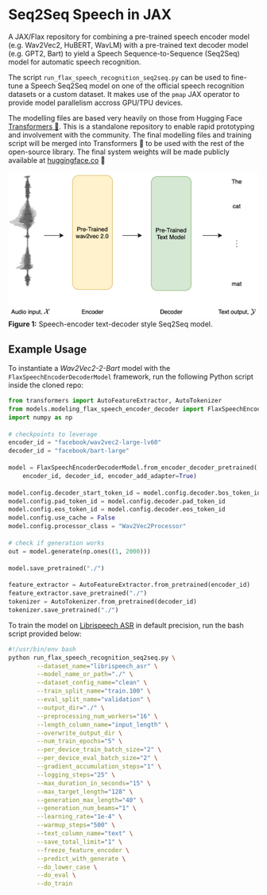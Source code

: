 # Seq2Seq Speech in JAX
A JAX/Flax repository for combining a pre-trained speech encoder model (e.g. Wav2Vec2, HuBERT, WavLM) with a pre-trained text decoder model (e.g. GPT2, Bart) to yield a Speech Sequence-to-Sequence (Seq2Seq) model for automatic speech recognition. 

The script `run_flax_speech_recognition_seq2seq.py` can be used to fine-tune a Speech Seq2Seq model on one of the official speech recognition datasets or a custom dataset. It makes use of the `pmap` JAX operator to provide model parallelism accross GPU/TPU devices.

The modelling files are based very heavily on those from Hugging Face [Transformers 🤗](https://github.com/huggingface/transformers). This is a standalone repository to enable rapid prototyping and involvement with the community. The final modelling files and training script will be merged into Transformers 🤗 to be used with the rest of the open-source library. The final system weights will be made publicly available at [huggingface.co](huggingface.co) 🚀

![Seq2SeqModel](seq2seq.png)
**Figure 1:** Speech-encoder text-decoder style Seq2Seq model.

## Example Usage
To instantiate a _Wav2Vec2-2-Bart_ model with the `FlaxSpeechEncoderDecoderModel` framework, run the following Python script inside the cloned repo:
```python
from transformers import AutoFeatureExtractor, AutoTokenizer
from models.modeling_flax_speech_encoder_decoder import FlaxSpeechEncoderDecoderModel
import numpy as np

# checkpoints to leverage
encoder_id = "facebook/wav2vec2-large-lv60"
decoder_id = "facebook/bart-large"

model = FlaxSpeechEncoderDecoderModel.from_encoder_decoder_pretrained(
    encoder_id, decoder_id, encoder_add_adapter=True)

model.config.decoder_start_token_id = model.config.decoder.bos_token_id
model.config.pad_token_id = model.config.decoder.pad_token_id
model.config.eos_token_id = model.config.decoder.eos_token_id
model.config.use_cache = False
model.config.processor_class = "Wav2Vec2Processor"

# check if generation works
out = model.generate(np.ones((1, 2000)))

model.save_pretrained("./")

feature_extractor = AutoFeatureExtractor.from_pretrained(encoder_id)
feature_extractor.save_pretrained("./")
tokenizer = AutoTokenizer.from_pretrained(decoder_id)
tokenizer.save_pretrained("./")
```

To train the model on [Librispeech ASR](https://huggingface.co/datasets/librispeech_asr) in default precision, run the bash script provided below:
```bash
#!/usr/bin/env bash
python run_flax_speech_recognition_seq2seq.py \
        --dataset_name="librispeech_asr" \
        --model_name_or_path="./" \
        --dataset_config_name="clean" \
        --train_split_name="train.100" \
        --eval_split_name="validation" \
        --output_dir="./" \
        --preprocessing_num_workers="16" \
        --length_column_name="input_length" \
        --overwrite_output_dir \
        --num_train_epochs="5" \
        --per_device_train_batch_size="2" \
        --per_device_eval_batch_size="2" \
        --gradient_accumulation_steps="1" \
        --logging_steps="25" \
        --max_duration_in_seconds="15" \
        --max_target_length="128" \
        --generation_max_length="40" \
        --generation_num_beams="1" \
        --learning_rate="1e-4" \
        --warmup_steps="500" \
        --text_column_name="text" \
        --save_total_limit="1" \
        --freeze_feature_encoder \
        --predict_with_generate \
        --do_lower_case \
        --do_eval \
        --do_train
```
